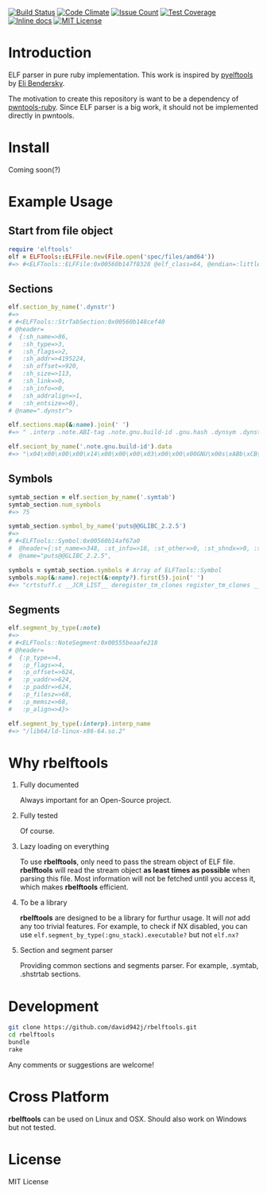 [![Build Status](https://travis-ci.org/david942j/rbelftools.svg?branch=master)](https://travis-ci.org/david942j/rbelftools)
[![Code Climate](https://codeclimate.com/github/david942j/rbelftools/badges/gpa.svg)](https://codeclimate.com/github/david942j/rbelftools)
[![Issue Count](https://codeclimate.com/github/david942j/rbelftools/badges/issue_count.svg)](https://codeclimate.com/github/david942j/rbelftools)
[![Test Coverage](https://codeclimate.com/github/david942j/rbelftools/badges/coverage.svg)](https://codeclimate.com/github/david942j/rbelftools/coverage)
[![Inline docs](https://inch-ci.org/github/david942j/rbelftools.svg?branch=master)](https://inch-ci.org/github/david942j/rbelftools)
[![MIT License](https://img.shields.io/badge/license-MIT-blue.svg)](http://choosealicense.com/licenses/mit/)

# Introduction

ELF parser in pure ruby implementation. This work is inspired by [pyelftools](https://github.com/eliben/pyelftools) by [Eli Bendersky](https://github.com/eliben).

The motivation to create this repository is want to be a dependency of [pwntools-ruby](https://github.com/peter50216/pwntools-ruby). Since ELF parser is a big work, it should not be implemented directly in pwntools.

# Install

Coming soon(?)

# Example Usage

## Start from file object
```ruby
require 'elftools'
elf = ELFTools::ELFFile.new(File.open('spec/files/amd64'))
#=> #<ELFTools::ELFFile:0x00560b147f8328 @elf_class=64, @endian=:little, @stream=#<File:spec/files/amd64>>
```

## Sections
```ruby
elf.section_by_name('.dynstr')
#=>
# #<ELFTools::StrTabSection:0x00560b148cef40
# @header=
#  {:sh_name=>86,
#   :sh_type=>3,
#   :sh_flags=>2,
#   :sh_addr=>4195224,
#   :sh_offset=>920,
#   :sh_size=>113,
#   :sh_link=>0,
#   :sh_info=>0,
#   :sh_addralign=>1,
#   :sh_entsize=>0},
# @name=".dynstr">
```
```ruby
elf.sections.map(&:name).join(' ')
#=> " .interp .note.ABI-tag .note.gnu.build-id .gnu.hash .dynsym .dynstr .gnu.version .gnu.version_r .rela.dyn .rela.plt .init .plt .plt.got .text .fini .rodata .eh_frame_hdr .eh_frame .init_array .fini_array .jcr .dynamic .got .got.plt .data .bss .comment .shstrtab .symtab .strtab"
```
```ruby
elf.seciont_by_name('.note.gnu.build-id').data
#=> "\x04\x00\x00\x00\x14\x00\x00\x00\x03\x00\x00\x00GNU\x00s\xABb\xCB{\xC9\x95\x9C\xE0S\xC2\xB7\x112!Xp\x8C\xDC\a"
```

## Symbols
```ruby
symtab_section = elf.section_by_name('.symtab')
symtab_section.num_symbols
#=> 75

symtab_section.symbol_by_name('puts@@GLIBC_2.2.5')
#=>
# #<ELFTools::Symbol:0x00560b14af67a0
#  @header={:st_name=>348, :st_info=>18, :st_other=>0, :st_shndx=>0, :st_value=>0, :st_size=>0},
#  @name="puts@@GLIBC_2.2.5",

symbols = symtab_section.symbols # Array of ELFTools::Symbol
symbols.map(&:name).reject(&:empty?).first(5).join(' ')
#=> "crtstuff.c __JCR_LIST__ deregister_tm_clones register_tm_clones __do_global_dtors_aux"
```

## Segments
```ruby
elf.segment_by_type(:note)
#=>
# #<ELFTools::NoteSegment:0x00555beaafe218
# @header=
#  {:p_type=>4,
#   :p_flags=>4,
#   :p_offset=>624,
#   :p_vaddr=>624,
#   :p_paddr=>624,
#   :p_filesz=>68,
#   :p_memsz=>68,
#   :p_align=>4}>

elf.segment_by_type(:interp).interp_name
#=> "/lib64/ld-linux-x86-64.so.2"
```

# Why rbelftools

1. Fully documented

   Always important for an Open-Source project.
2. Fully tested

   Of course.
3. Lazy loading on everything

   To use **rbelftools**, only need to pass the stream object of ELF file.
   **rbelftools** will read the stream object **as least times as possible** when parsing
   this file. Most information will not be fetched until you access it, which makes
   **rbelftools** efficient.
4. To be a library

   **rbelftools** are designed to be a library for furthur usage.
   It will _not_ add any too trivial features.
   For example, to check if NX disabled, you can use
   `elf.segment_by_type(:gnu_stack).executable?` but not `elf.nx?`
5. Section and segment parser

   Providing common sections and segments parser. For example, .symtab, .shstrtab
   sections.

# Development
```bash
git clone https://github.com/david942j/rbelftools.git
cd rbelftools
bundle
rake
```
Any comments or suggestions are welcome!

# Cross Platform
**rbelftools** can be used on Linux and OSX. Should also work on Windows but not tested.

# License
MIT License
